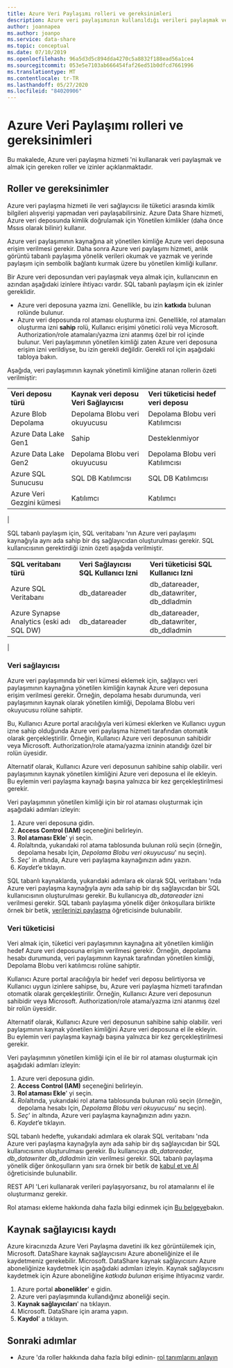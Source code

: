 ```yaml
---
title: Azure Veri Paylaşımı rolleri ve gereksinimleri
description: Azure veri paylaşımının kullanıldığı verileri paylaşmak ve almak için gereken izinler hakkında bilgi edinin.
author: joannapea
ms.author: joanpo
ms.service: data-share
ms.topic: conceptual
ms.date: 07/10/2019
ms.openlocfilehash: 96a5d3d5c894dda4270c5a8832f188ead56a1ce4
ms.sourcegitcommit: 053e5e7103ab666454faf26ed51b0dfcd7661996
ms.translationtype: MT
ms.contentlocale: tr-TR
ms.lasthandoff: 05/27/2020
ms.locfileid: "84020906"
---
```

# <a name="roles-and-requirements-for-azure-data-share"></a>Azure Veri Paylaşımı rolleri ve gereksinimleri 

Bu makalede, Azure veri paylaşma hizmeti 'ni kullanarak veri paylaşmak ve almak için gereken roller ve izinler açıklanmaktadır. 

## <a name="roles-and-requirements"></a>Roller ve gereksinimler

Azure veri paylaşma hizmeti ile veri sağlayıcısı ile tüketici arasında kimlik bilgileri alışverişi yapmadan veri paylaşabilirsiniz. Azure Data Share hizmeti, Azure veri deposunda kimlik doğrulamak için Yönetilen kimlikler (daha önce Mssıs olarak bilinir) kullanır. 

Azure veri paylaşımının kaynağına ait yönetilen kimliğe Azure veri deposuna erişim verilmesi gerekir. Daha sonra Azure veri paylaşımı hizmeti, anlık görüntü tabanlı paylaşıma yönelik verileri okumak ve yazmak ve yerinde paylaşım için sembolik bağlantı kurmak üzere bu yönetilen kimliği kullanır. 

Bir Azure veri deposundan veri paylaşmak veya almak için, kullanıcının en azından aşağıdaki izinlere ihtiyacı vardır. SQL tabanlı paylaşım için ek izinler gereklidir.

* Azure veri deposuna yazma izni. Genellikle, bu izin **katkıda** bulunan rolünde bulunur.
* Azure veri deposunda rol ataması oluşturma izni. Genellikle, rol atamaları oluşturma izni **sahip** rolü, Kullanıcı erişimi yönetici rolü veya Microsoft. Authorization/role atamaları/yazma izni atanmış özel bir rol içinde bulunur. Veri paylaşımının yönetilen kimliği zaten Azure veri deposuna erişim izni verildiyse, bu izin gerekli değildir. Gerekli rol için aşağıdaki tabloya bakın.

Aşağıda, veri paylaşımının kaynak yönetimli kimliğine atanan rollerin özeti verilmiştir:

| |  |  |
|---|---|---|
|**Veri deposu türü**|**Kaynak veri deposu Veri Sağlayıcısı**|**Veri tüketicisi hedef veri deposu**|
|Azure Blob Depolama| Depolama Blobu veri okuyucusu | Depolama Blobu veri Katılımcısı
|Azure Data Lake Gen1 | Sahip | Desteklenmiyor
|Azure Data Lake Gen2 | Depolama Blobu veri okuyucusu | Depolama Blobu veri Katılımcısı
|Azure SQL Sunucusu | SQL DB Katılımcısı | SQL DB Katılımcısı
|Azure Veri Gezgini kümesi | Katılımcı | Katılımcı
|

SQL tabanlı paylaşım için, SQL veritabanı 'nın Azure veri paylaşımı kaynağıyla aynı ada sahip bir dış sağlayıcıdan oluşturulması gerekir. SQL kullanıcısının gerektirdiği iznin özeti aşağıda verilmiştir.

| |  |  |
|---|---|---|
|**SQL veritabanı türü**|**Veri Sağlayıcısı SQL Kullanıcı Izni**|**Veri tüketicisi SQL Kullanıcı Izni**|
|Azure SQL Veritabanı | db_datareader | db_datareader, db_datawriter, db_ddladmin
|Azure Synapse Analytics (eski adı SQL DW) | db_datareader | db_datareader, db_datawriter, db_ddladmin
|

### <a name="data-provider"></a>Veri sağlayıcısı

Azure veri paylaşımında bir veri kümesi eklemek için, sağlayıcı veri paylaşımının kaynağına yönetilen kimliğin kaynak Azure veri deposuna erişim verilmesi gerekir. Örneğin, depolama hesabı durumunda, veri paylaşımının kaynak olarak yönetilen kimliği, Depolama Blobu veri okuyucusu rolüne sahiptir. 

Bu, Kullanıcı Azure portal aracılığıyla veri kümesi eklerken ve Kullanıcı uygun izne sahip olduğunda Azure veri paylaşma hizmeti tarafından otomatik olarak gerçekleştirilir. Örneğin, Kullanıcı Azure veri deposunun sahibidir veya Microsoft. Authorization/role atama/yazma izninin atandığı özel bir rolün üyesidir. 

Alternatif olarak, Kullanıcı Azure veri deposunun sahibine sahip olabilir. veri paylaşımının kaynak yönetilen kimliğini Azure veri deposuna el ile ekleyin. Bu eylemin veri paylaşma kaynağı başına yalnızca bir kez gerçekleştirilmesi gerekir.

Veri paylaşımının yönetilen kimliği için bir rol ataması oluşturmak için aşağıdaki adımları izleyin:

1. Azure veri deposuna gidin.
1. **Access Control (IAM)** seçeneğini belirleyin.
1. **Rol ataması Ekle**' yi seçin.
1. *Rol*altında, yukarıdaki rol atama tablosunda bulunan rolü seçin (örneğin, depolama hesabı Için, *Depolama Blobu veri okuyucusu*' nu seçin).
1. *Seç*' in altında, Azure veri paylaşma kaynağınızın adını yazın.
1. *Kaydet*’e tıklayın.

SQL tabanlı kaynaklarda, yukarıdaki adımlara ek olarak SQL veritabanı 'nda Azure veri paylaşma kaynağıyla aynı ada sahip bir dış sağlayıcıdan bir SQL kullanıcısının oluşturulması gerekir. Bu kullanıcıya *db_datareader* izni verilmesi gerekir. SQL tabanlı paylaşıma yönelik diğer önkoşullara birlikte örnek bir betik, [verilerinizi paylaşma](share-your-data.md) öğreticisinde bulunabilir. 

### <a name="data-consumer"></a>Veri tüketicisi
Veri almak için, tüketici veri paylaşımının kaynağına ait yönetilen kimliğin hedef Azure veri deposuna erişim verilmesi gerekir. Örneğin, depolama hesabı durumunda, veri paylaşımının kaynak tarafından yönetilen kimliği, Depolama Blobu veri katılımcısı rolüne sahiptir. 

Kullanıcı Azure portal aracılığıyla bir hedef veri deposu belirtiyorsa ve Kullanıcı uygun izinlere sahipse, bu, Azure veri paylaşma hizmeti tarafından otomatik olarak gerçekleştirilir. Örneğin, Kullanıcı Azure veri deposunun sahibidir veya Microsoft. Authorization/role atama/yazma izni atanmış özel bir rolün üyesidir. 

Alternatif olarak, Kullanıcı Azure veri deposunun sahibine sahip olabilir. veri paylaşımının kaynak yönetilen kimliğini Azure veri deposuna el ile ekleyin. Bu eylemin veri paylaşma kaynağı başına yalnızca bir kez gerçekleştirilmesi gerekir.

Veri paylaşımının yönetilen kimliği için el ile bir rol ataması oluşturmak için aşağıdaki adımları izleyin:

1. Azure veri deposuna gidin.
1. **Access Control (IAM)** seçeneğini belirleyin.
1. **Rol ataması Ekle**' yi seçin.
1. *Rol*altında, yukarıdaki rol atama tablosunda bulunan rolü seçin (örneğin, depolama hesabı Için, *Depolama Blobu veri okuyucusu*' nu seçin).
1. *Seç*' in altında, Azure veri paylaşma kaynağınızın adını yazın.
1. *Kaydet*’e tıklayın.

SQL tabanlı hedefte, yukarıdaki adımlara ek olarak SQL veritabanı 'nda Azure veri paylaşma kaynağıyla aynı ada sahip bir dış sağlayıcıdan bir SQL kullanıcısının oluşturulması gerekir. Bu kullanıcıya *db_datareader, db_datawriter db_ddladmin* izin verilmesi gerekir. SQL tabanlı paylaşıma yönelik diğer önkoşulların yanı sıra örnek bir betik de [kabul et ve Al](subscribe-to-data-share.md) öğreticisinde bulunabilir. 

REST API 'Leri kullanarak verileri paylaşıyorsanız, bu rol atamalarını el ile oluşturmanız gerekir. 

Rol ataması ekleme hakkında daha fazla bilgi edinmek için [Bu belgeye](https://docs.microsoft.com/azure/role-based-access-control/role-assignments-portal#add-a-role-assignment)bakın. 

## <a name="resource-provider-registration"></a>Kaynak sağlayıcısı kaydı 

Azure kiracınızda Azure Veri Paylaşma davetini ilk kez görüntülemek için, Microsoft. DataShare kaynak sağlayıcısını Azure aboneliğinize el ile kaydetmeniz gerekebilir. Microsoft. DataShare kaynak sağlayıcısını Azure aboneliğinize kaydetmek için aşağıdaki adımları izleyin. Kaynak sağlayıcısını kaydetmek için Azure aboneliğine *katkıda bulunan* erişime ihtiyacınız vardır.

1. Azure portal **abonelikler**' e gidin.
1. Azure veri paylaşımında kullandığınız aboneliği seçin.
1. **Kaynak sağlayıcıları**' na tıklayın.
1. Microsoft. DataShare için arama yapın.
1. **Kaydol**' a tıklayın.

## <a name="next-steps"></a>Sonraki adımlar

- Azure 'da roller hakkında daha fazla bilgi edinin- [rol tanımlarını anlayın](../role-based-access-control/role-definitions.md)

